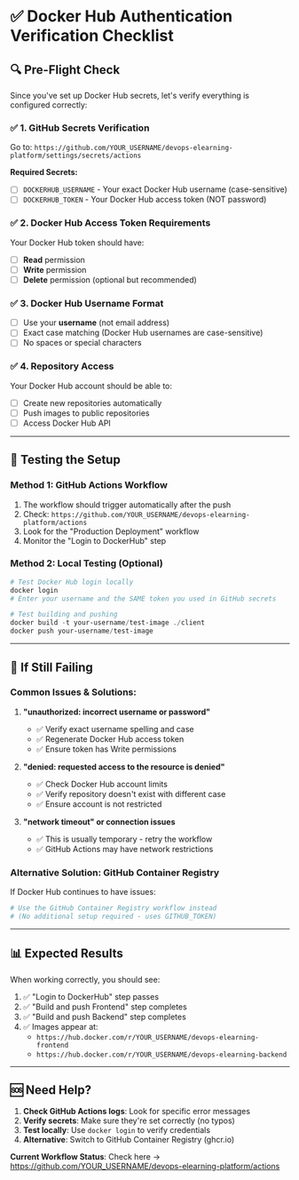 # ✅ Docker Hub Authentication Verification Checklist

## 🔍 **Pre-Flight Check**

Since you've set up Docker Hub secrets, let's verify everything is configured correctly:

### ✅ **1. GitHub Secrets Verification**
Go to: `https://github.com/YOUR_USERNAME/devops-elearning-platform/settings/secrets/actions`

**Required Secrets:**
- [ ] `DOCKERHUB_USERNAME` - Your exact Docker Hub username (case-sensitive)
- [ ] `DOCKERHUB_TOKEN` - Your Docker Hub access token (NOT password)

### ✅ **2. Docker Hub Access Token Requirements**
Your Docker Hub token should have:
- [ ] **Read** permission
- [ ] **Write** permission  
- [ ] **Delete** permission (optional but recommended)

### ✅ **3. Docker Hub Username Format**
- [ ] Use your **username** (not email address)
- [ ] Exact case matching (Docker Hub usernames are case-sensitive)
- [ ] No spaces or special characters

### ✅ **4. Repository Access**
Your Docker Hub account should be able to:
- [ ] Create new repositories automatically
- [ ] Push images to public repositories
- [ ] Access Docker Hub API

---

## 🚀 **Testing the Setup**

### **Method 1: GitHub Actions Workflow**
1. The workflow should trigger automatically after the push
2. Check: `https://github.com/YOUR_USERNAME/devops-elearning-platform/actions`
3. Look for the "Production Deployment" workflow
4. Monitor the "Login to DockerHub" step

### **Method 2: Local Testing (Optional)**
```powershell
# Test Docker Hub login locally
docker login
# Enter your username and the SAME token you used in GitHub secrets

# Test building and pushing
docker build -t your-username/test-image ./client
docker push your-username/test-image
```

---

## 🔧 **If Still Failing**

### **Common Issues & Solutions:**

1. **"unauthorized: incorrect username or password"**
   - ✅ Verify exact username spelling and case
   - ✅ Regenerate Docker Hub access token
   - ✅ Ensure token has Write permissions

2. **"denied: requested access to the resource is denied"**
   - ✅ Check Docker Hub account limits
   - ✅ Verify repository doesn't exist with different case
   - ✅ Ensure account is not restricted

3. **"network timeout" or connection issues**
   - ✅ This is usually temporary - retry the workflow
   - ✅ GitHub Actions may have network restrictions

### **Alternative Solution: GitHub Container Registry**
If Docker Hub continues to have issues:

```bash
# Use the GitHub Container Registry workflow instead
# (No additional setup required - uses GITHUB_TOKEN)
```

---

## 📊 **Expected Results**

When working correctly, you should see:
1. ✅ "Login to DockerHub" step passes
2. ✅ "Build and push Frontend" step completes
3. ✅ "Build and push Backend" step completes
4. ✅ Images appear at:
   - `https://hub.docker.com/r/YOUR_USERNAME/devops-elearning-frontend`
   - `https://hub.docker.com/r/YOUR_USERNAME/devops-elearning-backend`

---

## 🆘 **Need Help?**

1. **Check GitHub Actions logs**: Look for specific error messages
2. **Verify secrets**: Make sure they're set correctly (no typos)
3. **Test locally**: Use `docker login` to verify credentials
4. **Alternative**: Switch to GitHub Container Registry (ghcr.io)

**Current Workflow Status**: 
Check here → https://github.com/YOUR_USERNAME/devops-elearning-platform/actions
